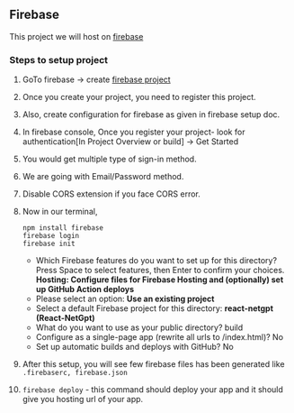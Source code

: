 ## Firebase
This project we will host on [firebase](https://firebase.google.com/)

### Steps to setup project
1. GoTo firebase -> create [firebase project](https://firebase.google.com/docs/web/setup)
2. Once you create your project, you need to register this project.
4. Also, create configuration for firebase as given in firebase setup doc.
5. In firebase console, Once you register your project- look for authentication[In Project Overview or build] -> Get Started
6. You would get multiple type of sign-in method. 
7. We are going with Email/Password method.
8. Disable CORS extension if you face CORS error.

9. Now in our terminal, 
    ```
    npm install firebase
    firebase login
    firebase init
    ```
    - Which Firebase features do you want to set up for this directory? Press Space to select features, then Enter to confirm your choices. **Hosting: Configure files for Firebase Hosting and (optionally) set up GitHub Action deploys**
    - Please select an option: **Use an existing project**
    - Select a default Firebase project for this directory: **react-netgpt (React-NetGpt)**
    - What do you want to use as your public directory? build
    -  Configure as a single-page app (rewrite all urls to /index.html)? No
    - Set up automatic builds and deploys with GitHub? No

10. After this setup, you will see few firebase files has been generated like `.firebaserc, firebase.json`
11. `firebase deploy` - this command should deploy your app and it should give you hosting url of your app. 